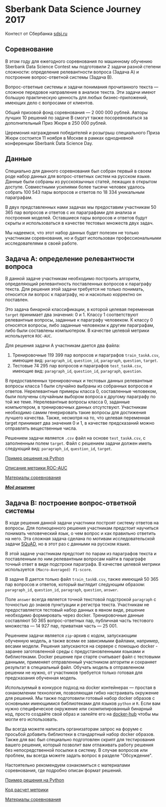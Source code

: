 # Sberbank Data Science Journey 2017

Контест от Сбербанка [sdsj.ru](https://contest.sdsj.ru/?locale=ru)

## Соревнование

В этом году для ежегодного соревнования по машинному обучению Sberbank Data Science Contest мы подготовили 2 задачи разной степени сложности: определение релевантности вопроса (Задача А) и построение вопрос-ответной системы (Задача В).

Вопрос-ответные системы и задачи понимания прочитанного текста — сложное передовое направление в анализе текста. Эти задачи имеют большую практическую ценность для любых бизнес-приложений, имеющих дело с вопросами от клиентов.

Общий призовой фонд соревнования — 2 000 000 рублей. Авторы лучших 10 решений по задаче В смогут также посоревноваться за дополнительный Приз Жюри в 250 000 рублей.

Церемония награждения победителей и розыгрыш специального Приза Жюри состоится 11 ноября в Москве в рамках однодневной конференции Sberbank Data Science Day.

## Данные

Специально для данного соревнования был собран первый в своем роде набор данных для вопрос-ответных систем на русском языке. Данные были собраны из русскоязычных статей, лежащих в открытом доступе. Совместными усилиями более тысячи человек удалось собрать 100 543 пары вопросов и ответов по 18 334 уникальным параграфам.

В двух представленных нами задачах мы предоставим участникам 50 365 пар вопросов и ответов с их параграфами для анализа и построения моделей. Оставшиеся пары вопросов и ответов будут скрыты и использоваться в качестве тестовых множеств двух задач.

Мы надеемся, что этот набор данных будет полезен не только участникам соревнования, но и будет использован профессиональными исследователями в своей работе.

## Задача А: определение релевантности вопроса
В данной задаче участникам необходимо построить алгоритм, определяющий релевантность поставленных вопросов к параграфу текста. Для решения этой задачи требуется не только понимать, относится ли вопрос к параграфу, но и насколько корректно он поставлен.

Это задача бинарной классификации, в которой целевая переменная `target` принимает два значения: 0 и 1. Классу 1 соответствуют релевантные вопросы, заданные к параграфу человеком. К классу 0 относятся вопросы, либо заданные человеком к другим параграфам, либо были составлены компьютером. В качестве целевой метрики используется `ROC-AUC`.

Для решения задачи А участникам дается два файла:

1. Тренировочные 119 399 пар вопросов и параграфов `train_taskA.csv`, имеющие вид: `paragraph_id`, `question_id`, `paragraph`, `question`, `target`.
2. Тестовые 74 295 пар вопросов и параграфов `test_taskA.csv`, имеющие вид: `paragraph_id`, `question_id`, `paragraph`, `question`.

В предоставленных тренировочных и тестовых данных релевантные вопросы класса 1 были случайно выбраны из собранных вопросов и ответов. Нерелевантные примеры класса 0, составленные человеком, были получены случайным выбором вопроса к другому параграфу по той же теме. Нерелевантные вопросы класса 0, заданные компьютером, в тренировочных данных отсутствуют. Участникам необходимо самим генерировать такие вопросы для достижения лучшего качества. Также, несмотря на то, что целевая переменная target принимает два значения 0 и 1, в качестве предсказаний можно отправлять вещественные числа.

Решением задачи является `.csv` файл на основе `test_taskA.csv`, с заполненным полем `target`. Файл с решением задачи должен иметь следующий вид: `paragraph_id`, `question_id`, `target`.

[Пример решения на Python](http://nbviewer.jupyter.org/github/sberbank-ai/data-science-journey-2017/blob/master/taskA/baseline.ipynb "Ссылка на nbviewer")

[Описание метрики ROC-AUC](http://www.machinelearning.ru/wiki/index.php?title=ROC-%D0%BA%D1%80%D0%B8%D0%B2%D0%B0%D1%8F "www.machinelearning.ru")

[Материалы соревнования](https://github.com/sberbank-ai/data-science-journey-2017 "GitHub")

<b><em>[Моё решение](taskA/taskA.html)</em></b>

## Задача B: построение вопрос-ответной системы

В ходе решения данной задачи участники построят систему ответов на вопросы. Для полноценного решения участникам предстоит научиться понимать человеческий язык, о чем вопрос и как правильно ответить на него. Эта сложная задача сделана по мотивам исследовательской задачи [SQuAD](https://rajpurkar.github.io/SQuAD-explorer/), но в этот раз с данными на русском языке.

В этой задаче участникам предстоит по парам из параграфов текста и поставленным по ним релевантным вопросам найти в параграфе точный ответ в виде подстроки параграфа. В качестве целевой метрики используется `(Macro-Averaged) F1-score`.

В задаче B дается только файл `train_taskB.csv`, также имеющий 50 365 пар вопросов и ответов, который выглядит следующим образом: `paragraph_id`, `question_id`, `paragraph`, `question`, `answer`.

Поле `answer` всегда является точной текстовой подстрокой `paragraph` с точностью до знаков пунктуации и регистра текста. Участникам не предоставляется тестовый набор данных в явном виде, решение необходимо формировать через docker. Тренировочные данные составляют 50 365 вопрос-ответных пар, публичная часть тестового множества — 14 927 пар, приватная часть — 25 001.

Решением задачи является `zip`-архив с кодом, запускающим обученную модель, а также всеми ее зависимыми файлами, например, весами модели. Решения запускаются на сервере с помощью docker - заранее заготовленной среды с предустановленными языками и библиотеками. Docker решение при старте считывает файл с тестовыми данными, применяет отправленный участником алгоритм и сохраняет результат в специальный файл. Обучать модель в отправленном решении не нужно, от участников требуется только готовая для предсказания обученная модель.

Используемый в конкурсе подход на docker контейнерах — простая в ознакомлении технология, позволяющая гибко настраивать окружение для решений. Мы также подготовили готовый набор docker образов с основными имеющимися библиотеками для языков `python` и `R`. Если вам нужно специфическое окружение или скомпилированный бинарный код, просто создайте свой образ и залейте его на [docker-hub](https://hub.docker.com/) чтобы мы могли его использовать.

Вы всегда можете написать организаторам запрос на форуме с просьбой добавить библиотеки в стандартный набор docker образов. Также для вас был специально подготовлен скрипт для тестирования вашего решения, который позволит вам отлаживать работу решения без непосредственной посылки в систему. В случае вопросов или проблем, вы всегда можете задать вопрос в разделе "Обсуждение".

Настоятельно рекомендуем ознакомиться с материалами соревнования, где подробно описан формат решений.

[Пример решения на Python](https://github.com/sberbank-ai/data-science-journey-2017/tree/master/taskB/simple-baseline)

[Код расчет метрики](https://github.com/sberbank-ai/data-science-journey-2017/tree/master/taskB)

[Материалы соревнования](https://github.com/sberbank-ai/data-science-journey-2017)
